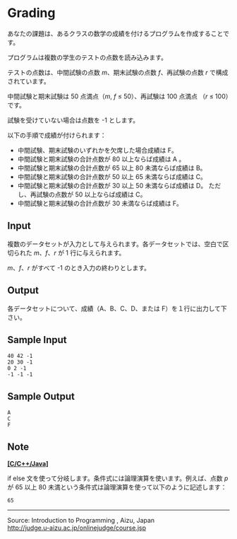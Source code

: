 Grading
=======

あなたの課題は、あるクラスの数学の成績を付けるプログラムを作成することです。

プログラムは複数の学生のテストの点数を読み込みます。

テストの点数は、中間試験の点数 *m*、期末試験の点数 *f*、再試験の点数 *r*
で構成されています。

中間試験と期末試験は 50 点満点（*m*, *f* ≤ 50）、再試験は 100 点満点
（*r* ≤ 100）です。

試験を受けていない場合は点数を -1 とします。

以下の手順で成績が付けられます：

-   中間試験、期末試験のいずれかを欠席した場合成績は F。
-   中間試験と期末試験の合計点数が 80 以上ならば成績は A 。
-   中間試験と期末試験の合計点数が 65 以上 80 未満ならば成績は B。
-   中間試験と期末試験の合計点数が 50 以上 65 未満ならば成績は C。
-   中間試験と期末試験の合計点数が 30 以上 50 未満ならば成績は D。
    ただし、再試験の点数が 50 以上ならば成績は C。
-   中間試験と期末試験の合計点数が 30 未満ならば成績は F。

Input
-----

複数のデータセットが入力として与えられます。各データセットでは、空白で区切られた
*m*、*f*、*r* が 1 行に与えられます。

*m*、*f*、*r* がすべて -1 のとき入力の終わりとします。

Output
------

各データセットについて、成績（A、B、C、D、または
F）を１行に出力して下さい。

Sample Input
------------

    40 42 -1
    20 30 -1
    0 2 -1
    -1 -1 -1

Sample Output
-------------

    A
    C
    F

Note
----

**[[C/C++/Java]](javascript:void(0))**

if else 文を使って分岐します。条件式には論理演算を使います。例えば、点数
*p* が 65 以上 80
未満という条件式は論理演算を使って以下のように記述します：

    65 

* * * * *

Source: Introduction to Programming , Aizu, Japan\
 <http://judge.u-aizu.ac.jp/onlinejudge/course.jsp>

 

